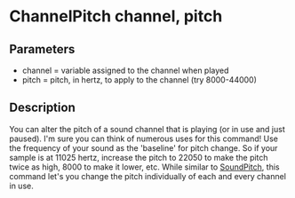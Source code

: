 # ChannelPitch channel, pitch

## Parameters

- channel = variable assigned to the channel when played
- pitch = pitch, in hertz, to apply to the channel (try 8000-44000)

## Description

You can alter the pitch of a sound channel that is playing (or in use and just paused). I'm sure you can think of numerous uses for this command!  Use the frequency of your sound as the 'baseline' for pitch change. So if your  sample is at 11025 hertz, increase the pitch to 22050 to make the pitch twice as high, 8000 to make it lower, etc. While similar to [SoundPitch](#SoundPitch),  this command let's you change the pitch individually of each and every channel  in use.
